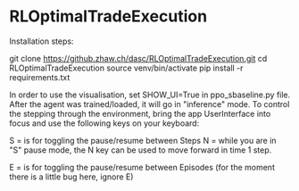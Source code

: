 # RLOptimalTradeExecution


Installation steps:

git clone https://github.zhaw.ch/dasc/RLOptimalTradeExecution.git
cd RLOptimalTradeExecution
source venv/bin/activate
pip install -r requirements.txt



In order to use the visualisation, set SHOW_UI=True in ppo_sbaseline.py file. After the agent was trained/loaded, it will go in "inference" mode. To control the stepping through the environment, bring the app UserInterface into focus and use the following keys on your keyboard:

S = is for toggling the pause/resume between Steps
N = while you are in "S" pause mode, the N key can be used to move forward in time 1 step.


E = is for toggling the pause/resume between Episodes (for the moment there is a little bug here, ignore E)
